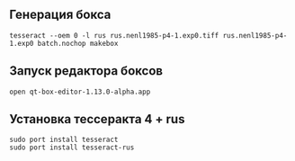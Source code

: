 ## Генерация бокса
```
tesseract --oem 0 -l rus rus.nenl1985-p4-1.exp0.tiff rus.nenl1985-p4-1.exp0 batch.nochop makebox
```

## Запуск редактора боксов
```
open qt-box-editor-1.13.0-alpha.app
```

## Установка тессеракта 4 + rus
```
sudo port install tesseract
sudo port install tesseract-rus
```
